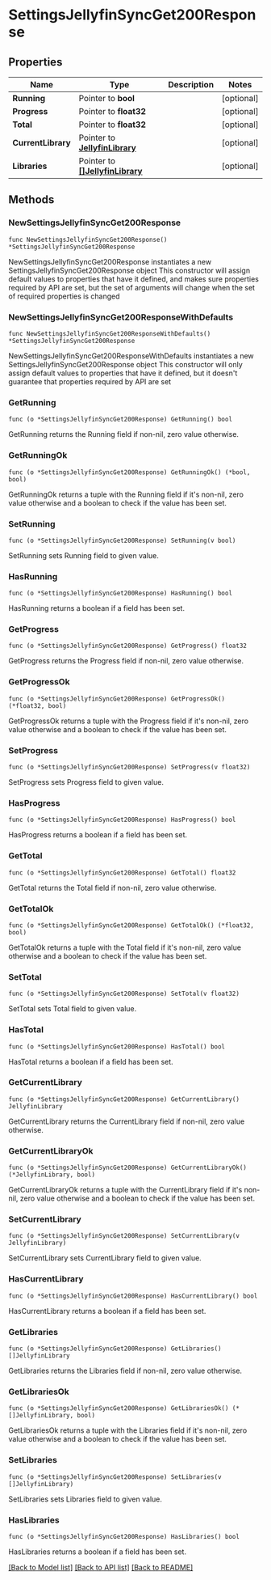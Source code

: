 # SettingsJellyfinSyncGet200Response

## Properties

Name | Type | Description | Notes
------------ | ------------- | ------------- | -------------
**Running** | Pointer to **bool** |  | [optional] 
**Progress** | Pointer to **float32** |  | [optional] 
**Total** | Pointer to **float32** |  | [optional] 
**CurrentLibrary** | Pointer to [**JellyfinLibrary**](JellyfinLibrary.md) |  | [optional] 
**Libraries** | Pointer to [**[]JellyfinLibrary**](JellyfinLibrary.md) |  | [optional] 

## Methods

### NewSettingsJellyfinSyncGet200Response

`func NewSettingsJellyfinSyncGet200Response() *SettingsJellyfinSyncGet200Response`

NewSettingsJellyfinSyncGet200Response instantiates a new SettingsJellyfinSyncGet200Response object
This constructor will assign default values to properties that have it defined,
and makes sure properties required by API are set, but the set of arguments
will change when the set of required properties is changed

### NewSettingsJellyfinSyncGet200ResponseWithDefaults

`func NewSettingsJellyfinSyncGet200ResponseWithDefaults() *SettingsJellyfinSyncGet200Response`

NewSettingsJellyfinSyncGet200ResponseWithDefaults instantiates a new SettingsJellyfinSyncGet200Response object
This constructor will only assign default values to properties that have it defined,
but it doesn't guarantee that properties required by API are set

### GetRunning

`func (o *SettingsJellyfinSyncGet200Response) GetRunning() bool`

GetRunning returns the Running field if non-nil, zero value otherwise.

### GetRunningOk

`func (o *SettingsJellyfinSyncGet200Response) GetRunningOk() (*bool, bool)`

GetRunningOk returns a tuple with the Running field if it's non-nil, zero value otherwise
and a boolean to check if the value has been set.

### SetRunning

`func (o *SettingsJellyfinSyncGet200Response) SetRunning(v bool)`

SetRunning sets Running field to given value.

### HasRunning

`func (o *SettingsJellyfinSyncGet200Response) HasRunning() bool`

HasRunning returns a boolean if a field has been set.

### GetProgress

`func (o *SettingsJellyfinSyncGet200Response) GetProgress() float32`

GetProgress returns the Progress field if non-nil, zero value otherwise.

### GetProgressOk

`func (o *SettingsJellyfinSyncGet200Response) GetProgressOk() (*float32, bool)`

GetProgressOk returns a tuple with the Progress field if it's non-nil, zero value otherwise
and a boolean to check if the value has been set.

### SetProgress

`func (o *SettingsJellyfinSyncGet200Response) SetProgress(v float32)`

SetProgress sets Progress field to given value.

### HasProgress

`func (o *SettingsJellyfinSyncGet200Response) HasProgress() bool`

HasProgress returns a boolean if a field has been set.

### GetTotal

`func (o *SettingsJellyfinSyncGet200Response) GetTotal() float32`

GetTotal returns the Total field if non-nil, zero value otherwise.

### GetTotalOk

`func (o *SettingsJellyfinSyncGet200Response) GetTotalOk() (*float32, bool)`

GetTotalOk returns a tuple with the Total field if it's non-nil, zero value otherwise
and a boolean to check if the value has been set.

### SetTotal

`func (o *SettingsJellyfinSyncGet200Response) SetTotal(v float32)`

SetTotal sets Total field to given value.

### HasTotal

`func (o *SettingsJellyfinSyncGet200Response) HasTotal() bool`

HasTotal returns a boolean if a field has been set.

### GetCurrentLibrary

`func (o *SettingsJellyfinSyncGet200Response) GetCurrentLibrary() JellyfinLibrary`

GetCurrentLibrary returns the CurrentLibrary field if non-nil, zero value otherwise.

### GetCurrentLibraryOk

`func (o *SettingsJellyfinSyncGet200Response) GetCurrentLibraryOk() (*JellyfinLibrary, bool)`

GetCurrentLibraryOk returns a tuple with the CurrentLibrary field if it's non-nil, zero value otherwise
and a boolean to check if the value has been set.

### SetCurrentLibrary

`func (o *SettingsJellyfinSyncGet200Response) SetCurrentLibrary(v JellyfinLibrary)`

SetCurrentLibrary sets CurrentLibrary field to given value.

### HasCurrentLibrary

`func (o *SettingsJellyfinSyncGet200Response) HasCurrentLibrary() bool`

HasCurrentLibrary returns a boolean if a field has been set.

### GetLibraries

`func (o *SettingsJellyfinSyncGet200Response) GetLibraries() []JellyfinLibrary`

GetLibraries returns the Libraries field if non-nil, zero value otherwise.

### GetLibrariesOk

`func (o *SettingsJellyfinSyncGet200Response) GetLibrariesOk() (*[]JellyfinLibrary, bool)`

GetLibrariesOk returns a tuple with the Libraries field if it's non-nil, zero value otherwise
and a boolean to check if the value has been set.

### SetLibraries

`func (o *SettingsJellyfinSyncGet200Response) SetLibraries(v []JellyfinLibrary)`

SetLibraries sets Libraries field to given value.

### HasLibraries

`func (o *SettingsJellyfinSyncGet200Response) HasLibraries() bool`

HasLibraries returns a boolean if a field has been set.


[[Back to Model list]](../README.md#documentation-for-models) [[Back to API list]](../README.md#documentation-for-api-endpoints) [[Back to README]](../README.md)


